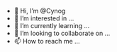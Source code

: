 - 👋 Hi, I’m @Cynog
- 👀 I’m interested in ...
- 🌱 I’m currently learning ...
- 💞️ I’m looking to collaborate on ...
- 📫 How to reach me ...

<!---
Cynog/Cynog is a ✨ special ✨ repository because its `README.md` (this file) appears on your GitHub profile.
You can click the Preview link to take a look at your changes.
--->
